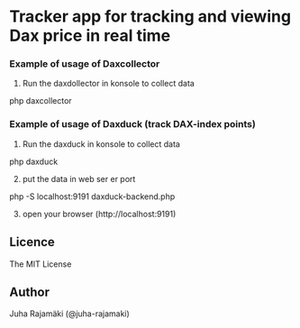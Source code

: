 # Tracker app for tracking and viewing Dax price in real time


### Example of usage of Daxcollector

1. Run the daxdollector in konsole to collect data

php daxcollector



### Example of usage of Daxduck (track DAX-index points)

1. Run the daxduck in konsole to collect data

php daxduck


2. put the data in web ser er port

php -S localhost:9191 daxduck-backend.php


3. open your browser (http://localhost:9191)



## Licence

The MIT License


## Author

Juha Rajamäki (@juha-rajamaki)
